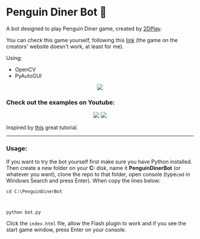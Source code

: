 # Penguin Diner Bot 🐧
A bot designed to play Penguin Diner game, created by [2DPlay](http://www.2dplay.com/).

You can check this game yourself, following this [link](https://pl.crazygames.com/gra/penguin-diner) (the game on the creators' website doesn't work, at least for me).

Using:
- OpenCV
- PyAutoGUI
 
<p align="center">
  <img src="https://github.com/weronikazak/Penguin-Diner-Bot/blob/master/markdown/level1.gif">
</p>


### Check out the examples on Youtube:
<p align="center">
          <a src="https://www.youtube.com/watch?v=tWvsOpHRWw4" target="_blank"> <img src="https://img.youtube.com/vi/tWvsOpHRWw4/0.jpg"> </a>
          <a src="https://www.youtube.com/watch?v=ftGVnjQOeBI" target="_blank"> <img src="https://img.youtube.com/vi/ftGVnjQOeBI/0.jpg"> </a>
</p>

Inspired by [this](https://inventwithpython.com/blog/2014/12/17/programming-a-bot-to-play-the-sushi-go-round-flash-game/) great tutorial.

----------------------------

### Usage:

If you want to try the bot yourself first make sure you have Python installed.
Then create a new folder on your **C:** disk, name it **PenguinDinerBot** (or whatever you want), clone the repo to that folder, open console (type`cmd` in Windows Search and press Enter).
When copy the lines below:


<code>cd C:\PenguinDinerBot
 
python bot.py</code>


Click the `index.html` file, allow the Flash plugin to work and if you see the start game window, press Enter on your console.
